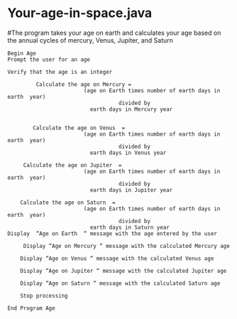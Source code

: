 # Your-age-in-space.java

#The program takes your age on earth and calculates your age based on the annual cycles of mercury, Venus, Jupiter, and Saturn

	Begin Age
	Prompt the user for an age

	Verify that the age is an integer

          	 Calculate the age on Mercury = 
                            (age on Earth times number of earth days in earth  year)                                   
                                       divided by   
                              earth days in Mercury year


        	Calculate the age on Venus  = 
                            (age on Earth times number of earth days in earth  year)                                   
                                       divided by   
                              earth days in Venus year

     	 Calculate the age on Jupiter  = 
                            (age on Earth times number of earth days in earth  year)                                   
                                       divided by   
                              earth days in Jupiter year

      	Calculate the age on Saturn  = 
                            (age on Earth times number of earth days in earth  year)                                   
                                       divided by   
                              earth days in Saturn year
	Display  “Age on Earth  “ message with the age entered by the user

      	 Display “Age on Mercury “ message with the calculated Mercury age 

      	Display “Age on Venus “ message with the calculated Venus age

      	Display “Age on Jupiter “ message with the calculated Jupiter age
  
     	Display “Age on Saturn “ message with the calculated Saturn age

     	Stop processing

	End Program Age
